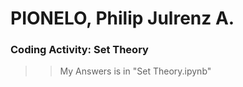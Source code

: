 # PIONELO, Philip Julrenz A.
### Coding Activity: Set Theory
> > My Answers is in "Set Theory.ipynb"
